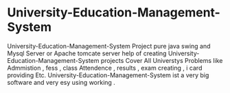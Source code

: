 # University-Education-Management-System
University-Education-Management-System Project pure java swing and Mysql Server or Apache tomcate server help of creating 
University-Education-Management-System projects Cover All Universtys Problems like Admmistion , fess , class Attendence ,
results , exam creating ,  i card providing Etc.
University-Education-Management-System ist a very big software and  very esy using  working .  
